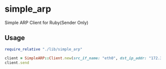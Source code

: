 # simple_arp
Simple ARP Client for Ruby(Sender Only)

## Usage

```ruby
require_relative "./lib/simple_arp"

client = SimpleARP::Client.new(src_if_name: "eth0", dst_ip_addr: "172.31.0.1")
client.send
```
